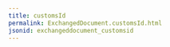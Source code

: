 ```yaml
---
title: customsId
permalink: ExchangedDocument.customsId.html
jsonid: exchangeddocument_customsid
---
```

